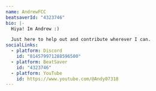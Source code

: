 ```yaml
---
name: AndrewFCC
beatsaverId: "4323746"
bio: |-
  Hiya! Im Andrew :)

  Just here to help out and contribute wherever I can.
socialLinks:
  - platform: Discord
    id: "814579971288596500"
  - platform: BeatSaver
    id: "4323746"
  - platform: YouTube
    id: https://www.youtube.com/@Andy07318
---
```

